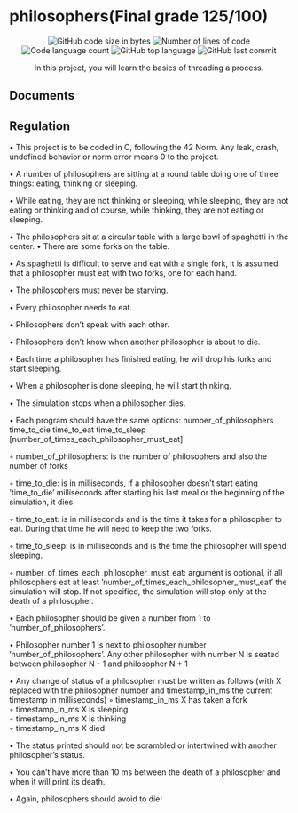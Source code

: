 # philosophers(Final grade 125/100)


<p align="center">
	<img alt="GitHub code size in bytes" src="https://img.shields.io/github/languages/code-size/inozo22/philosophers?color=lightblue" />
	<img alt="Number of lines of code" src="https://img.shields.io/tokei/lines/github/inozo22/philosophers?color=critical" />
	<img alt="Code language count" src="https://img.shields.io/github/languages/count/inozo22/philosophers?color=yellow" />
	<img alt="GitHub top language" src="https://img.shields.io/github/languages/top/inozo22/philosophers?color=blue" />
	<img alt="GitHub last commit" src="https://img.shields.io/github/last-commit/inozo22/philosophers?color=green" />
</p>

<p align="center">
	In this project, you will learn the basics of threading a process.
</p>

## Documents


## Regulation
• This project is to be coded in C, following the 42 Norm. Any leak, crash, undefined
behavior or norm error means 0 to the project.

• A number of philosophers are sitting at a round table doing one of three things:
eating, thinking or sleeping.

• While eating, they are not thinking or sleeping, while sleeping, they are not eating
or thinking and of course, while thinking, they are not eating or sleeping.

• The philosophers sit at a circular table with a large bowl of spaghetti in the center.
• There are some forks on the table.

• As spaghetti is difficult to serve and eat with a single fork, it is assumed that a
philosopher must eat with two forks, one for each hand.

• The philosophers must never be starving.

• Every philosopher needs to eat.

• Philosophers don’t speak with each other.

• Philosophers don’t know when another philosopher is about to die. 

• Each time a philosopher has finished eating, he will drop his forks and start sleeping.

• When a philosopher is done sleeping, he will start thinking.

• The simulation stops when a philosopher dies.

• Each program should have the same options: number_of_philosophers time_to_die
time_to_eat time_to_sleep [number_of_times_each_philosopher_must_eat]

◦ number_of_philosophers: is the number of philosophers and also the number
of forks

◦ time_to_die: is in milliseconds, if a philosopher doesn’t start eating ’time_to_die’
milliseconds after starting his last meal or the beginning of the simulation, it
dies

◦ time_to_eat: is in milliseconds and is the time it takes for a philosopher to
eat. During that time he will need to keep the two forks.

◦ time_to_sleep: is in milliseconds and is the time the philosopher will spend
sleeping.

◦ number_of_times_each_philosopher_must_eat: argument is optional, if all
philosophers eat at least ’number_of_times_each_philosopher_must_eat’ the
simulation will stop. If not specified, the simulation will stop only at the death
of a philosopher.

• Each philosopher should be given a number from 1 to ’number_of_philosophers’.

• Philosopher number 1 is next to philosopher number ’number_of_philosophers’.
Any other philosopher with number N is seated between philosopher N - 1 and
philosopher N + 1

• Any change of status of a philosopher must be written as follows (with X replaced
with the philosopher number and timestamp_in_ms the current timestamp in milliseconds)
◦ timestamp_in_ms X has taken a fork  
◦ timestamp_in_ms X is sleeping  
◦ timestamp_in_ms X is thinking  
◦ timestamp_in_ms X died  

• The status printed should not be scrambled or intertwined with another philosopher’s status.

• You can’t have more than 10 ms between the death of a philosopher and when it
will print its death.

• Again, philosophers should avoid to die!